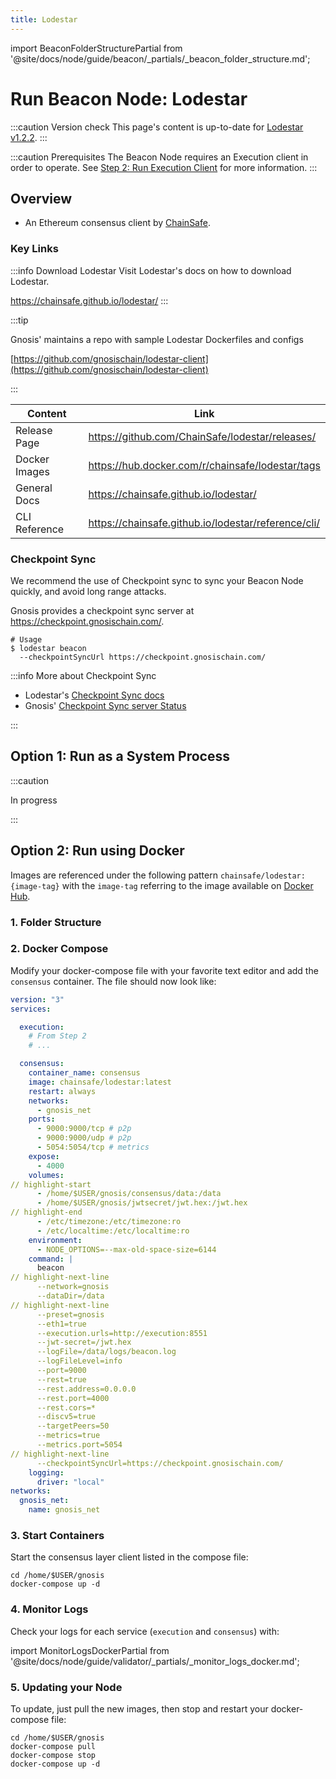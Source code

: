 ```yaml
---
title: Lodestar
---
```


import BeaconFolderStructurePartial from '@site/docs/node/guide/beacon/_partials/_beacon_folder_structure.md';

# Run Beacon Node: Lodestar

:::caution Version check
This page's content is up-to-date for [Lodestar v1.2.2](https://github.com/ChainSafe/lodestar/releases/tag/v1.2.2).
:::

:::caution Prerequisites
The Beacon Node requires an Execution client in order to operate. See [Step 2: Run Execution Client](../execution/) for more information.
:::

## Overview

- An Ethereum consensus client by [ChainSafe](https://lodestar.chainsafe.io/).

### Key Links

:::info Download Lodestar
Visit Lodestar's docs on how to download Lodestar. 

https://chainsafe.github.io/lodestar/
:::

:::tip

Gnosis' maintains a repo with sample Lodestar Dockerfiles and configs

[https://github.com/gnosischain/lodestar-client](https://github.com/gnosischain/lodestar-client)

:::


| Content       | Link                                                |
| ------------- | --------------------------------------------------- |
| Release Page  | https://github.com/ChainSafe/lodestar/releases/     |
| Docker Images | https://hub.docker.com/r/chainsafe/lodestar/tags    |
| General Docs  | https://chainsafe.github.io/lodestar/               |
| CLI Reference | https://chainsafe.github.io/lodestar/reference/cli/ |

### Checkpoint Sync

We recommend the use of Checkpoint sync to sync your Beacon Node quickly, and avoid long range attacks. 

Gnosis provides a checkpoint sync server at https://checkpoint.gnosischain.com/. 

```shell
# Usage
$ lodestar beacon 
  --checkpointSyncUrl https://checkpoint.gnosischain.com/
```

:::info More about Checkpoint Sync

- Lodestar's [Checkpoint Sync docs](https://chainsafe.github.io/lodestar/usage/beacon-management/#checkpoint-sync)
- Gnosis' [Checkpoint Sync server Status](https://checkpoint.gnosischain.com/)

:::

## Option 1: Run as a System Process

:::caution

In progress

:::

## Option 2: Run using Docker

Images are referenced under the following pattern `chainsafe/lodestar:{image-tag}` with the `image-tag` referring to the image available on [Docker Hub](https://hub.docker.com/r/chainsafe/lodestar/tags).

### 1. Folder Structure

<BeaconFolderStructurePartial />

### 2. Docker Compose

Modify your docker-compose file with your favorite text editor and add the `consensus` container. The file should now look like:

```yaml title="/home/$USER/gnosis/docker-compose.yml" showLineNumbers
version: "3"
services:

  execution:
    # From Step 2
    # ...

  consensus:
    container_name: consensus
    image: chainsafe/lodestar:latest
    restart: always
    networks:
      - gnosis_net
    ports:
      - 9000:9000/tcp # p2p
      - 9000:9000/udp # p2p
      - 5054:5054/tcp # metrics
    expose:
      - 4000
    volumes:
// highlight-start
      - /home/$USER/gnosis/consensus/data:/data
      - /home/$USER/gnosis/jwtsecret/jwt.hex:/jwt.hex
// highlight-end
      - /etc/timezone:/etc/timezone:ro
      - /etc/localtime:/etc/localtime:ro
    environment:
      - NODE_OPTIONS=--max-old-space-size=6144
    command: |
      beacon
// highlight-next-line
      --network=gnosis
      --dataDir=/data
// highlight-next-line
      --preset=gnosis
      --eth1=true
      --execution.urls=http://execution:8551
      --jwt-secret=/jwt.hex
      --logFile=/data/logs/beacon.log
      --logFileLevel=info
      --port=9000
      --rest=true
      --rest.address=0.0.0.0
      --rest.port=4000
      --rest.cors=*
      --discv5=true
      --targetPeers=50
      --metrics=true
      --metrics.port=5054
// highlight-next-line
      --checkpointSyncUrl=https://checkpoint.gnosischain.com/ 
    logging:
      driver: "local"
networks:
  gnosis_net:
    name: gnosis_net
```

### 3. Start Containers

Start the consensus layer client listed in the compose file:

```shell
cd /home/$USER/gnosis
docker-compose up -d
```

### 4. Monitor Logs

Check your logs for each service (`execution` and `consensus`) with:

import MonitorLogsDockerPartial from '@site/docs/node/guide/validator/_partials/_monitor_logs_docker.md';

<MonitorLogsDockerPartial />

### 5. Updating your Node

To update, just pull the new images, then stop and restart your docker-compose file:

```shell
cd /home/$USER/gnosis
docker-compose pull
docker-compose stop
docker-compose up -d
```
